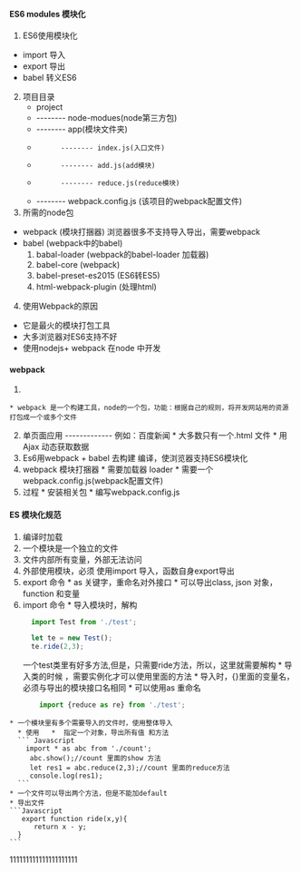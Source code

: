 #### ES6 modules 模块化
 1. ES6使用模块化
   *  import 导入
   *  export 导出
   * babel 转义ES6

2. 项目目录
   * project
   * -------- node-modues(node第三方包)
   * -------- app(模块文件夹)
   *           -------- index.js(入口文件)
   *           -------- add.js(add模块)
   *           -------- reduce.js(reduce模块)
   * -------- webpack.config.js  (该项目的webpack配置文件)
3. 所需的node包
  * webpack (模块打捆器)  浏览器很多不支持导入导出，需要webpack
  * babel (webpack中的babel)
    1. babal-loader   (webpack的babel-loader 加载器)
    2. babel-core     (webpack)
    3. babel-preset-es2015  (ES6转ES5)
    4. html-webpack-plugin  (处理html)
4. 使用Webpack的原因
  * 它是最火的模块打包工具
  * 大多浏览器对ES6支持不好
  * 使用nodejs+ webpack 在node 中开发



#### webpack
  1.  
    * webpack 是一个构建工具，node的一个包，功能：根据自己的规则，将开发网站用的资源打包成一个或多个文件
  2. 单页面应用   ------------- 例如：百度新闻
    * 大多数只有一个.html 文件
    * 用Ajax 动态获取数据
  3. Es6用webpack + babel  去构建  编译，使浏览器支持ES6模块化
  4. webpack 模块打捆器
    * 需要加载器 loader
    * 需要一个webpack.config.js(webpack配置文件)
  5. 过程
    * 安装相关包
    * 编写webpack.config.js


#### ES 模块化规范
  1. 编译时加载
  2. 一个模块是一个独立的文件
  3. 文件内部所有变量，外部无法访问
  4. 外部使用模块，必须 使用import 导入，函数自身export导出
  5. export 命令
    * as 关键字，重命名对外接口
    * 可以导出class, json 对象，function 和变量
  6. import 命令
    * 导入模块时，解构
      ``` Javascript
        import Test from './test';

        let te = new Test();
        te.ride(2,3);

      ```
      一个test类里有好多方法,但是，只需要ride方法，所以，这里就需要解构
    * 导入类的时候 ，需要实例化才可以使用里面的方法
    * 导入时，{}里面的变量名，必须与导出的模块接口名相同
    * 可以使用as 重命名
      ``` Javascript
          import {reduce as re} from './test';
      ```
    * 一个模块里有多个需要导入的文件时，使用整体导入
      * 使用   *  指定一个对象，导出所有值 和方法
      ``` Javascript
        import * as abc from './count';
         abc.show();//count 里面的show 方法
         let res1 = abc.reduce(2,3);//count 里面的reduce方法
         console.log(res1);
      ```
    * 一个文件可以导出两个方法，但是不能加default
    * 导出文件
    ```Javascript
       export function ride(x,y){
          return x - y;
      }
    ```














































  111111111111111111111
